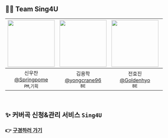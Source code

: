 ## 🧑‍💻 Team Sing4U

|<img src="https://avatars.githubusercontent.com/u/113245861?v=4" width="150" height="150"/>|<img src="https://avatars.githubusercontent.com/u/192083651?v=4" width="150" height="150"/>|<img src="https://avatars.githubusercontent.com/u/143686991?v=4" width="150" height="150"/>|<img src="https://avatars.githubusercontent.com/u/26660534?v=4" width="150" height="150"/>|<img src="https://avatars.githubusercontent.com/u/16932863?v=4" width="150" height="150"/>|
|:-:|:-:|:-:|:-:|:-:|
|신우찬<br/>[@Springpome](https://github.com/Springpome)<br/>`PM`,`기획`|김용학<br/>[@yongcrane96](https://github.com/yongcrane96)<br/>`BE`|전효진<br/>[@Goldenhyo](https://github.com/Goldenhyo)<br/>`BE`|박종원<br/>[@monegit](https://github.com/monegit)<br/>`FE`|이태균<br/>[@LeeTaeKyun](https://github.com/LeeTaeKyun)<br/>`FE`|

<br>

## ✨ 커버곡 신청&관리 서비스 `Sing4U`
### 👉 [**구경하러 가기**](https://sing4u.kr/)
